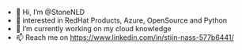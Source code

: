 - 👋 Hi, I’m @StoneNLD
- 👀 interested in RedHat Products, Azure, OpenSource and Python 
- 🌱 I’m currently working on my cloud knowledge
- 📫 Reach me on https://www.linkedin.com/in/stijn-nass-577b6441/
